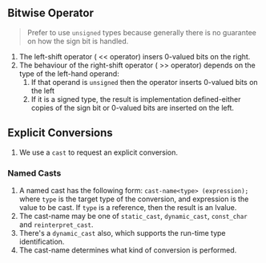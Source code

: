 ## Bitwise Operator
> Prefer to use `unsigned` types because generally there is no guarantee on how the sign bit is handled.

1. The left-shift operator ( << operator) insers 0-valued bits on the right.
2. The behaviour of the right-shift operator ( >> operator) depends on the type of the left-hand operand:
    1. If that operand is `unsigned` then the operator inserts 0-valued bits on the left
    2. If it is a signed type, the result is implementation defined-either copies of the sign bit or 0-valued bits are inserted on the left.

## Explicit Conversions
1. We use a `cast` to request an explicit conversion.
### Named Casts
1. A named cast has the following form:
`cast-name<type> (expression);`
where `type` is the target type of the conversion, and expression is the value to be cast. If `type` is a reference, then the result is an lvalue.
2. The cast-name may be one of `static_cast`, `dynamic_cast`, `const_char` and `reinterpret_cast`.
3. There's a `dynamic_cast` also, which supports the run-time type identification.
4. The cast-name determines what kind of conversion is performed.